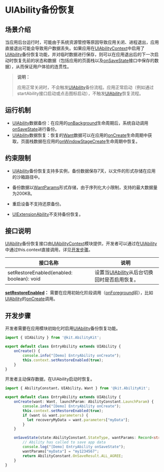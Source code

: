 # UIAbility备份恢复

## 场景介绍

当应用后台运行时，可能由于系统资源管控等原因导致应用关闭、进程退出，应用直接退出可能会导致用户数据丢失。如果应用在[UIAbilityContext](../reference/apis-ability-kit/js-apis-inner-application-uiAbilityContext.md)中启用了[UIAbility](../reference/apis-ability-kit/js-apis-app-ability-uiAbility.md)备份恢复功能，并对临时数据进行保存，则可以在应用退出后的下一次启动时恢复先前的状态和数据（包括应用的页面栈以及[onSaveState](../reference/apis-ability-kit/js-apis-app-ability-uiAbility.md#uiabilityonsavestate)接口中保存的数据），从而保证用户体验的连贯性。

> **说明：**
>
> 应用正常关闭时，不会触发[UIAbility](../reference/apis-ability-kit/js-apis-app-ability-uiAbility.md)备份流程。应用正常启动（例如通过startAbility接口启动或点击图标启动），不触发[UIAbility](../reference/apis-ability-kit/js-apis-app-ability-uiAbility.md)恢复流程。

## 运行机制
- [UIAbility](../reference/apis-ability-kit/js-apis-app-ability-uiAbility.md)数据备份：在应用的[onBackground](../reference/apis-ability-kit/js-apis-app-ability-uiAbility.md#uiabilityonbackground)生命周期后，系统自动调用[onSaveState](../reference/apis-ability-kit/js-apis-app-ability-uiAbility.md#uiabilityonsavestate)进行备份。
- [UIAbility](../reference/apis-ability-kit/js-apis-app-ability-uiAbility.md)数据恢复：恢复的[Want](../reference/apis-ability-kit/js-apis-app-ability-want.md)数据可以在应用的[onCreate](../reference/apis-ability-kit/js-apis-app-ability-uiAbility.md#uiabilityoncreate)生命周期中获取，页面栈数据在应用的[onWindowStageCreate](../reference/apis-ability-kit/js-apis-app-ability-uiAbility.md#uiabilityonwindowstagecreate)生命周期中恢复。

## 约束限制

- [UIAbility](../reference/apis-ability-kit/js-apis-app-ability-uiAbility.md)备份恢复支持多实例，备份数据保存7天，以文件的形式存储在应用的沙箱路径中。

- 备份数据以[WantParams](../reference/apis-ability-kit/js-apis-app-ability-want.md)形式存储，由于序列化大小限制，支持的最大数据量为200KB。

- 重启设备不支持还原备份。

- [UIExtensionAbility](../reference/apis-ability-kit/js-apis-app-ability-uiExtensionAbility.md)不支持备份恢复。

## 接口说明

[UIAbility](../reference/apis-ability-kit/js-apis-app-ability-uiAbility.md)备份恢复接口由[UIAbilityContext](../reference/apis-ability-kit/js-apis-inner-application-uiAbilityContext.md)模块提供，开发者可以通过在[UIAbility](../reference/apis-ability-kit/js-apis-app-ability-uiAbility.md)中通过this.context直接调用，详见[开发步骤](#开发步骤)。

| 接口名称                                                       | 说明                                                 |
| ------------------------------------------------------------ | ---------------------------------------------------- |
| setRestoreEnabled(enabled: boolean): void | 设置当[UIAbility](../reference/apis-ability-kit/js-apis-app-ability-uiAbility.md)从后台切换回时是否启用恢复。|

**[setRestoreEnabled](../reference/apis-ability-kit/js-apis-inner-application-uiAbilityContext.md#uiabilitycontextsetrestoreenabled14)：** 需要在应用初始化阶段调用（[onForeground](../reference/apis-ability-kit/js-apis-app-ability-uiAbility.md#uiabilityonforeground)前），比如[UIAbility](../reference/apis-ability-kit/js-apis-app-ability-uiAbility.md)的[onCreate](../reference/apis-ability-kit/js-apis-app-ability-uiAbility.md#uiabilityoncreate)调用。


## 开发步骤

开发者需要在应用模块初始化时启用[UIAbility](../reference/apis-ability-kit/js-apis-app-ability-uiAbility.md)备份恢复功能。

```ts
import { UIAbility } from '@kit.AbilityKit';

export default class EntryAbility extends UIAbility {
    onCreate() {
        console.info("[Demo] EntryAbility onCreate");
        this.context.setRestoreEnabled(true);
    }
}
```

开发者主动保存数据，在UIAbility启动时恢复。

```ts
import { AbilityConstant，UIAbility，Want } from '@kit.AbilityKit';

export default class EntryAbility extends UIAbility {
    onCreate(want: Want, launchParam: AbilityConstant.LaunchParam) {
        console.info("[Demo] EntryAbility onCreate");
        this.context.setRestoreEnabled(true);
        if (want && want.parameters) {
          let recoveryMyData = want.parameters["myData"];
        }
    }

    onSaveState(state:AbilityConstant.StateType, wantParams: Record<string, Object>) {
        // Ability has called to save app data
        console.log("[Demo] EntryAbility onSaveState");
        wantParams["myData"] = "my1234567";
        return AbilityConstant.OnSaveResult.ALL_AGREE;
    }
}
```